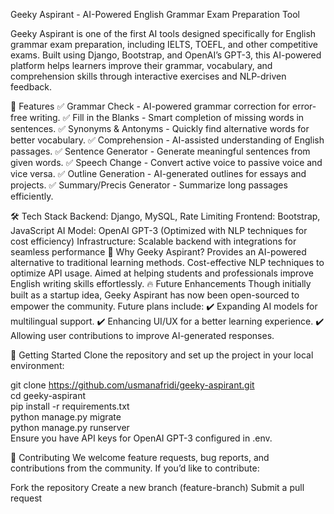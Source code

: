 Geeky Aspirant - AI-Powered English Grammar Exam Preparation Tool

Geeky Aspirant is one of the first AI tools designed specifically for English grammar exam preparation, including IELTS, TOEFL, and other competitive exams. Built using Django, Bootstrap, and OpenAI’s GPT-3, this AI-powered platform helps learners improve their grammar, vocabulary, and comprehension skills through interactive exercises and NLP-driven feedback.

🚀 Features
✅ Grammar Check - AI-powered grammar correction for error-free writing.
✅ Fill in the Blanks - Smart completion of missing words in sentences.
✅ Synonyms & Antonyms - Quickly find alternative words for better vocabulary.
✅ Comprehension - AI-assisted understanding of English passages.
✅ Sentence Generator - Generate meaningful sentences from given words.
✅ Speech Change - Convert active voice to passive voice and vice versa.
✅ Outline Generation - AI-generated outlines for essays and projects.
✅ Summary/Precis Generator - Summarize long passages efficiently.

🛠 Tech Stack
Backend: Django, MySQL, Rate Limiting
Frontend: Bootstrap, JavaScript
AI Model: OpenAI GPT-3 (Optimized with NLP techniques for cost efficiency)
Infrastructure: Scalable backend with integrations for seamless performance
📖 Why Geeky Aspirant?
Provides an AI-powered alternative to traditional learning methods.
Cost-effective NLP techniques to optimize API usage.
Aimed at helping students and professionals improve English writing skills effortlessly.
🔥 Future Enhancements
Though initially built as a startup idea, Geeky Aspirant has now been open-sourced to empower the community. Future plans include:
✔️ Expanding AI models for multilingual support.
✔️ Enhancing UI/UX for a better learning experience.
✔️ Allowing user contributions to improve AI-generated responses.

🚀 Getting Started
Clone the repository and set up the project in your local environment:

git clone https://github.com/usmanafridi/geeky-aspirant.git  
cd geeky-aspirant  
pip install -r requirements.txt  
python manage.py migrate  
python manage.py runserver  
Ensure you have API keys for OpenAI GPT-3 configured in .env.

🤝 Contributing
We welcome feature requests, bug reports, and contributions from the community. If you’d like to contribute:

Fork the repository
Create a new branch (feature-branch)
Submit a pull request
